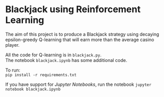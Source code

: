 # Blackjack using Reinforcement Learning

The aim of this project is to produce a Blackjack strategy using decaying epsilon-greedy Q-learning that will earn more than the average casino player.

All the code for Q-learning is in `blackjack.py`.        
The notebook `blackjack.ipynb` has some additional code.

To run:    
`pip install -r requirements.txt`

If you have support for *Jupyter Notebooks*, run the notebook `jupyter notebook blackjack.ipynb`